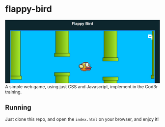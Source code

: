 # flappy-bird
![preview flappy-bird](preview.png)
A simple web game, using just CSS and Javascript, implement in the Cod3r training.

## Running
Just clone this repo, and open the `index.html` on your browser, and enjoy it!
